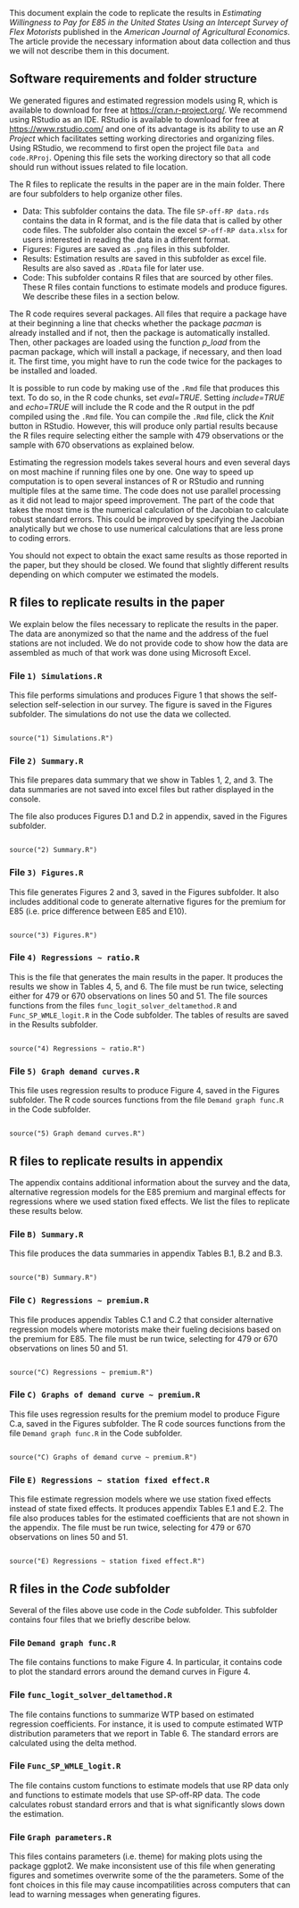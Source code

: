 
This document explain the code to replicate the results in *Estimating Willingness to Pay for E85 in the United States Using an Intercept Survey of Flex Motorists* published in the *American Journal of Agricultural Economics*. The article provide the necessary information about data collection and thus we will not describe them in this document.   

## Software requirements and folder structure 
We generated figures and estimated regression models using R, which is available to download for free at <https://cran.r-project.org/>. We recommend using RStudio as an IDE. RStudio is available to download for free at <https://www.rstudio.com/> and one of its advantage is its ability to use an *R Project* which facilitates setting working directories and organizing files. Using RStudio, we recommend to first open the project file `Data and code.RProj`. Opening this file sets the working directory so that all code should run without issues related to file location.

The R files to replicate the results in the paper are in the main folder. There are four subfolders to help organize other files.

- Data: This subfolder contains the data. The file `SP-off-RP data.rds` contains the data in R format, and is the file data that is called by other code files. The subfolder also contain the excel `SP-off-RP data.xlsx` for users interested in reading the data in a different format.
- Figures: Figures are saved as `.png` files in this subfolder.
- Results: Estimation results are saved in this subfolder as excel file. Results are also saved as `.RData` file for later use.
- Code: This subfolder contains R files that are sourced by other files. These R files contain functions to estimate models and produce figures. We describe these files in a section below.

The R code requires several packages. All files that require a package have at their beginning a line that checks whether the package *pacman* is already installed and if not, then the package is automatically installed. Then, other packages are loaded using the function *p_load* from the pacman package, which will install a package, if necessary, and then load it. The first time, you might have to run the code twice for the packages to be installed and loaded.

It is possible to run code by making use of the `.Rmd` file that produces this text. To do so, in the R code chunks, set *eval=TRUE*. Setting *include=TRUE* and *echo=TRUE* will include the R code and the R output in the pdf compiled using the `.Rmd` file. You can compile the `.Rmd` file, click the *Knit* button in RStudio. However, this will produce only partial results because the R files require selecting either the sample with 479 observations or the sample with 670 observations as explained below.

Estimating the regression models takes several hours and even several days on most machine if running files one by one. One way to speed up computation is to open several instances of R or RStudio and running multiple files at the same time. The code does not use parallel processing as it did not lead to major speed improvement. The part of the code that takes the most time is the numerical calculation of the Jacobian to calculate robust standard errors. This could be improved by specifying the Jacobian analytically but we chose to use numerical calculations that are less prone to coding errors.

You should not expect to obtain the exact same results as those reported in the paper, but they should be closed. We found that slightly different results depending on which computer we estimated the models.

## R files to replicate results in the paper
We explain below the files necessary to replicate the results in the paper. The data are anonymized so that the name and the address of the fuel stations are not included. We do not provide code to show how the data are assembled as much of that work was done using Microsoft Excel.

### File `1) Simulations.R`
This file performs simulations and produces Figure 1 that shows the self-selection self-selection in our survey. The figure is saved in the Figures subfolder. The simulations do not use the data we collected.

```{r simulations, include = FALSE, echo = FALSE, eval = FALSE, results='asis', message = FALSE, warning = FALSE}

source("1) Simulations.R")

```

### File `2) Summary.R`
This file prepares data summary that we show in Tables 1, 2, and 3. The data summaries are not saved into excel files but rather displayed in the console.

The file also produces Figures D.1 and D.2 in appendix, saved in the Figures subfolder.

```{r summary, include = FALSE, echo = TRUE, eval = FALSE, results='asis', message = FALSE, warning = FALSE}

source("2) Summary.R")

```

### File `3) Figures.R`
This file generates Figures 2 and 3, saved in the Figures subfolder. It also includes additional code to generate alternative figures for the premium for E85 (i.e. price difference between E85 and E10).

```{r figures, include = FALSE, echo = TRUE, eval = FALSE, results='asis', message = FALSE, warning = FALSE}

source("3) Figures.R")

```

### File `4) Regressions ~ ratio.R`
This is the file that generates the main results in the paper. It produces the results we show in Tables 4, 5, and 6. The file must be run twice, selecting either for 479 or 670 observations on lines 50 and 51. The file sources functions from the files `func_logit_solver_deltamethod.R` and `Func_SP_WMLE_logit.R` in the Code subfolder. The tables of results are saved in the Results subfolder.

```{r regressions, include = FALSE, echo = TRUE, eval = FALSE, results='asis', message = FALSE, warning = FALSE}

source("4) Regressions ~ ratio.R")

```

### File `5) Graph demand curves.R`
This file uses regression results to produce Figure 4, saved in the Figures subfolder. The R code sources functions from the file `Demand graph func.R` in the Code subfolder.
 
```{r demand, include = FALSE, echo = TRUE, eval = FALSE, results='asis', message = FALSE, warning = FALSE}

source("5) Graph demand curves.R")

```
 
## R files to replicate results in appendix
The appendix contains additional information about the survey and the data, alternative regression models for the E85 premium and marginal effects for regressions where we used station fixed effects. We list the files to replicate these results below.

### File `B) Summary.R`
This file produces the data summaries in appendix Tables B.1, B.2 and B.3.

```{r summaryB, include = FALSE, echo = TRUE, eval = FALSE, results='asis', message = FALSE, warning = FALSE}

source("B) Summary.R")

```

### File `C) Regressions ~ premium.R`
This file produces appendix Tables C.1 and C.2 that consider alternative regression models where motorists make their fueling decisions based on the premium for E85. The file must be run twice, selecting for 479 or 670 observations on lines 50 and 51.

```{r regpremium, include = FALSE, echo = TRUE, eval = FALSE, results='asis', message = FALSE, warning = FALSE}

source("C) Regressions ~ premium.R")

```

### File `C) Graphs of demand curve ~ premium.R`
This file uses regression results for the premium model to produce Figure C.a, saved in the Figures subfolder. The R code sources functions from the file `Demand graph func.R` in the Code subfolder.


```{r figpremium, include = FALSE, echo = TRUE, eval = FALSE, results='asis', message = FALSE, warning = FALSE}

source("C) Graphs of demand curve ~ premium.R")

```

### File `E) Regressions ~ station fixed effect.R`
This file estimate regression models where we use station fixed effects instead of state fixed effects. It produces appendix Tables E.1 and E.2. The file also produces tables for the estimated coefficients that are not shown in the appendix. The file must be run twice, selecting for 479 or 670 observations on lines 50 and 51.


```{r regfixed, include = FALSE, echo = TRUE, eval = FALSE, results='asis', message = FALSE, warning = FALSE}

source("E) Regressions ~ station fixed effect.R")

```

## R files in the *Code* subfolder
Several of the files above use code in the *Code* subfolder. This subfolder contains four files that we briefly describe below.

### File `Demand graph func.R`
The file contains functions to make Figure 4. In particular, it contains code to plot the standard errors around the demand curves in Figure 4.

### File `func_logit_solver_deltamethod.R`
The file contains functions to summarize WTP based on estimated regression coefficients. For instance, it is used to compute estimated WTP distribution parameters that we report in Table 6. The standard errors are calculated using the delta method.

### File `Func_SP_WMLE_logit.R`
The file contains custom functions to estimate models that use RP data only and functions to estimate models that use SP-off-RP data. The code calculates robust standard errors and that is what significantly slows down the estimation. 

### File `Graph parameters.R`
This files contains parameters (i.e. theme) for making plots using the package ggplot2. We make inconsistent use of this file when generating figures and sometimes overwrite some of the the parameters. Some of the font choices in this file may cause incompatilities across computers that can lead to warning messages when generating figures.



